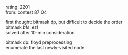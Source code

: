 rating: 2201  
from: contest 87 Q4

first thought: bitmask dp, but difficult to decide the order  
bitmask bfs: ez!  
solved after 10-min consideration  

bitmask dp: floyd preprocessing  
enumerate the last newly-visited node